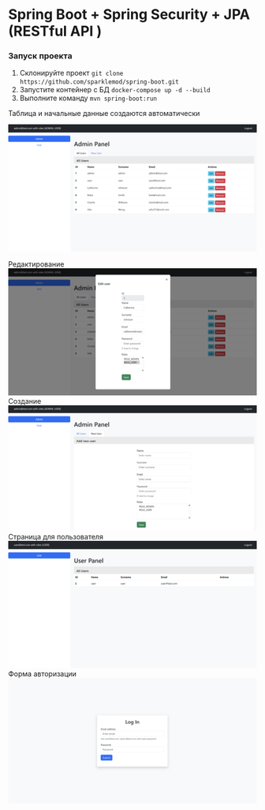 # Spring Boot + Spring Security + JPA (RESTful API )

### Запуск проекта
1. Склонируйте проект `git clone https://github.com/sparklemod/spring-boot.git`
2. Запустите контейнер с БД `docker-compose up -d --build`
3. Выполните команду `mvn spring-boot:run`

Таблица и начальные данные создаются автоматически

![ALT TEXT](samples/main.png)

Редактирование
![ALT TEXT](samples/edit.png)
Создание
![ALT TEXT](samples/create.png)
Страница для пользователя
![ALT TEXT](samples/user.png)
Форма авторизации
![ALT TEXT](samples/login.png)
